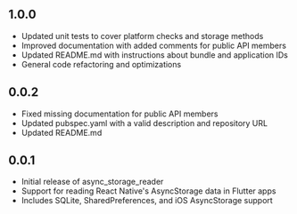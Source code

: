 ## 1.0.0

* Updated unit tests to cover platform checks and storage methods
* Improved documentation with added comments for public API members
* Updated README.md with instructions about bundle and application IDs
* General code refactoring and optimizations

## 0.0.2

* Fixed missing documentation for public API members
* Updated pubspec.yaml with a valid description and repository URL
* Updated README.md 

## 0.0.1

* Initial release of async_storage_reader
* Support for reading React Native's AsyncStorage data in Flutter apps
* Includes SQLite, SharedPreferences, and iOS AsyncStorage support
